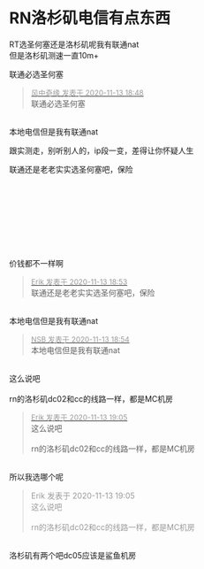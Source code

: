 # RN洛杉矶电信有点东西


RT选圣何塞还是洛杉矶呢我有联通nat<br />
但是洛杉矶测速一直10m+

联通必选圣何塞<img id="aimg_V31v5" onclick="zoom(this, this.src, 0, 0, 0)" class="zoom" src="https://cdn.jsdelivr.net/gh/hishis/forum-master/public/images/patch.gif" onmouseover="img_onmouseoverfunc(this)" onload="thumbImg(this)" border="0" alt="" />

<div class="quote"><blockquote><font size="2"><a href="https://www.hostloc.com/forum.php?mod=redirect&amp;goto=findpost&amp;pid=9449856&amp;ptid=766342" target="_blank"><font color="#999999">风中奇缘 发表于 2020-11-13 18:48</font></a></font><br />
联通必选圣何塞</blockquote></div><br />
本地电信但是我有联通nat

跟实测走，别听别人的，ip段一变，差得让你怀疑人生

联通还是老老实实选圣何塞吧，保险<br />
<br />
<br />
<br />
<br />
<br />
<br />
<br />
<br />


价钱都不一样啊

<div class="quote"><blockquote><font size="2"><a href="https://www.hostloc.com/forum.php?mod=redirect&amp;goto=findpost&amp;pid=9449875&amp;ptid=766342" target="_blank"><font color="#999999">Erik 发表于 2020-11-13 18:53</font></a></font><br />
联通还是老老实实选圣何塞吧，保险</blockquote></div><br />
本地电信但是我有联通nat

<div class="quote"><blockquote><font size="2"><a href="https://www.hostloc.com/forum.php?mod=redirect&amp;goto=findpost&amp;pid=9449881&amp;ptid=766342" target="_blank"><font color="#999999">NSB 发表于 2020-11-13 18:54</font></a></font><br />
本地电信但是我有联通nat</blockquote></div><br />
这么说吧<br />
<br />
rn的洛杉矶dc02和cc的线路一样，都是MC机房

<div class="quote"><blockquote><font size="2"><a href="https://www.hostloc.com/forum.php?mod=redirect&amp;goto=findpost&amp;pid=9449914&amp;ptid=766342" target="_blank"><font color="#999999">Erik 发表于 2020-11-13 19:05</font></a></font><br />
这么说吧<br />
<br />
rn的洛杉矶dc02和cc的线路一样，都是MC机房</blockquote></div><br />
所以我选哪个呢

<div class="quote"><blockquote><font color="#999999">Erik 发表于 2020-11-13 19:05</font><br />
<font color="#999999">这么说吧<br />
<br />
rn的洛杉矶dc02和cc的线路一样，都是MC机房</font></blockquote></div><br />
洛杉矶有两个吧dc05应该是鲨鱼机房
